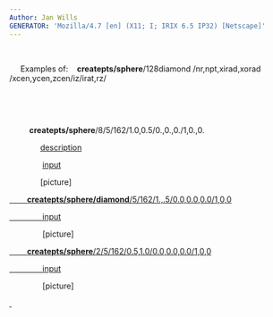 ```yaml
---
Author: Jan Wills
GENERATOR: 'Mozilla/4.7 [en] (X11; I; IRIX 6.5 IP32) [Netscape]'
---
```


 

     Examples of:    **createpts/sphere**/128diamond
/nr,npt,xirad,xorad /xcen,ycen,zcen/iz/irat,rz/

 

 

         **createpts/sphere**/8/5/162/1.0,0.5/0.,0.,0./1,0.,0.

              [description](description3a.md)

               [input](../lagrit_input3a)

              [picture]<a href="https://lanl.github.io/LaGriT/assets/images/../image/image3a.gif">

        **createpts/sphere/diamond**/5/162/1.,.5/0.0,0.0,0.0/1,0,0

               [input](../lagrit_input3b)

               [picture]<a href="https://lanl.github.io/LaGriT/assets/images/../image/image3b.gif">

        **createpts/sphere**/2/5/162/0.5,1.0/0.0,0.0,0.0/1,0,0

               [input](../lagrit_input3c)

               [picture]<a href="https://lanl.github.io/LaGriT/assets/images/../image/image3c.gif">

 

